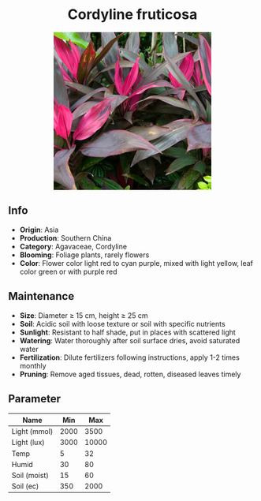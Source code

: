 <h1 align='center'>Cordyline fruticosa</h1>
<p align="center">
    <img 
        align='center'
        width='320'
        src="../images/cordyline fruticosa.png" 
        alt='Cordyline fruticosa' />
</p>

## Info

 - **Origin**: Asia
 - **Production**: Southern China
 - **Category**: Agavaceae, Cordyline
 - **Blooming**: Foliage plants, rarely flowers
 - **Color**: Flower color light red to cyan purple, mixed with light yellow, leaf color green or with purple red

## Maintenance

 - **Size**: Diameter ≥ 15 cm, height ≥ 25 cm
 - **Soil**: Acidic soil with loose texture or soil with specific nutrients
 - **Sunlight**: Resistant to half shade, put in places with scattered light
 - **Watering**: Water thoroughly after soil surface dries, avoid saturated water
 - **Fertilization**: Dilute fertilizers following instructions, apply 1-2 times monthly
 - **Pruning**: Remove aged tissues, dead, rotten, diseased leaves timely

## Parameter

| Name         | Min  | Max   |
|--------------|------|-------|
| Light (mmol) | 2000 | 3500  |
| Light (lux)  | 3000 | 10000 |
| Temp         | 5    | 32    |
| Humid        | 30   | 80    |
| Soil (moist) | 15   | 60    |
| Soil (ec)    | 350  | 2000  |